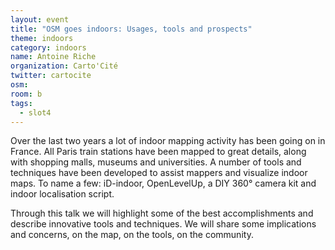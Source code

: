 ```yaml
---
layout: event
title: "OSM goes indoors: Usages, tools and prospects"
theme: indoors
category: indoors
name: Antoine Riche
organization: Carto'Cité
twitter: cartocite
osm:
room: b
tags:
  - slot4
---
```

Over the last two years a lot of indoor mapping activity has been going on in France. All Paris train stations have been mapped to great details, along with shopping malls, museums and universities. A number of tools and techniques have been developed to assist mappers and visualize indoor maps. To name a few: iD-indoor, OpenLevelUp, a DIY 360° camera kit and indoor localisation script.  

Through this talk we will highlight some of the best accomplishments and describe innovative tools and techniques. We will share some implications and concerns, on the map, on the tools, on the community.
